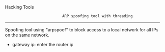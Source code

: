 Hacking Tools

                              ARP spoofing tool with threading
--------------------------------------------------------------------------------------------------

Spoofing tool using "arpspoof" to block access to a local network for all IPs on the same network.

  - gateway ip: enter the router ip
